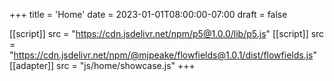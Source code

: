 +++
title = 'Home'
date = 2023-01-01T08:00:00-07:00
draft = false


[[script]]
  src = "https://cdn.jsdelivr.net/npm/p5@1.0.0/lib/p5.js"
[[script]]
  src = "https://cdn.jsdelivr.net/npm/@mjpeake/flowfields@1.0.1/dist/flowfields.js"
[[adapter]]
  src = "js/home/showcase.js"
+++
